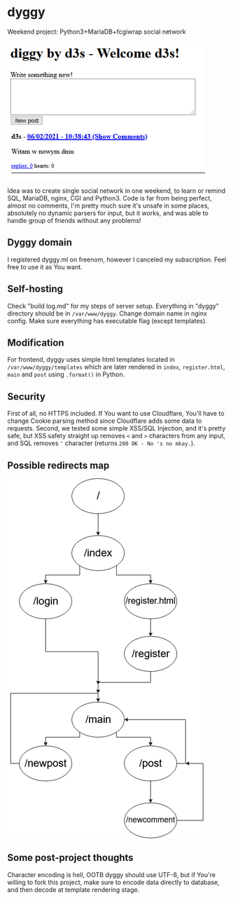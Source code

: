 # dyggy
Weekend project: Python3+MariaDB+fcgiwrap social network

![Main](/diggymain.png)

Idea was to create single social network in one weekend, to learn or remind SQL, MariaDB, nginx, CGI and Python3. Code is far from being perfect, almost no comments, I'm pretty much sure it's unsafe in some places, absolutely no dynamic parsers for input, but it works, and was able to handle group of friends without any problems!

## Dyggy domain
I registered dyggy.ml on freenom, however I canceled my subscription. Feel free to use it as You want.

## Self-hosting
Check "build log.md" for my steps of server setup. Everything in "dyggy" directory should be in `/var/www/dyggy`. Change domain name in nginx config. Make sure everything has executable flag (except templates).

## Modification
For frontend, dyggy uses simple html templates located in `/var/www/dyggy/templates` which are later rendered in `index`, `register.html`, `main` and `post` using `.format()` in Python.

## Security
First of all, no HTTPS included. If You want to use Cloudflare, You'll have to change Cookie parsing method since Cloudflare adds some data to requests. Second, we tested some simple XSS/SQL Injection, and it's pretty safe, but XSS safety straight up removes `<` and `>` characters from any input, and SQL removes `'` character (returns `200 OK - No 's no mkay.`).

## Possible redirects map
![Map](/redirects.png)

## Some post-project thoughts
Character encoding is hell, OOTB dyggy should use UTF-8, but if You're willing to fork this project, make sure to encode data directly to database, and then decode at template rendering stage.
